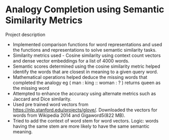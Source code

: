 # Analogy Completion using Semantic Similarity Metrics

Project description
- Implemented comparison functions for word representations and used the functions
and representations to solve semantic similarity tasks.
- Similarity metrics used - Cosine similarity using context count vectors and dense vector embeddings for a list of 4000 words.
- Semantic scores determined using the cosine similarity metric helped identify the words that are closest in meaning to a given query word.
- Mathematical operations helped deduce the missing words that completed the analogy
eg ( man : king :: woman : ? ) returns queen as the missing word
- Attempted to enhance the accuracy using alternate metrics such as Jaccard and Dice similarity.
- Used pre trained word vectors from https://nlp.stanford.edu/projects/glove/. Downloaded the vectors for words from Wikipedia 2014 and Gigaword5(822 MB).
- Tried to add the context of word stem for word vectors. Logic: words having the same stem are more likely to have the same semantic meaning.
